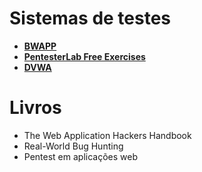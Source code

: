 # Sistemas de testes

- **[BWAPP](https://itsecgames.com/)**
- **[PentesterLab Free Exercises](https://pentesterlab.com/exercises/)**
- **[DVWA](https://www.dvwa.co.uk/)**

# Livros

- The Web Application Hackers Handbook
- Real-World Bug Hunting
- Pentest em aplicações web